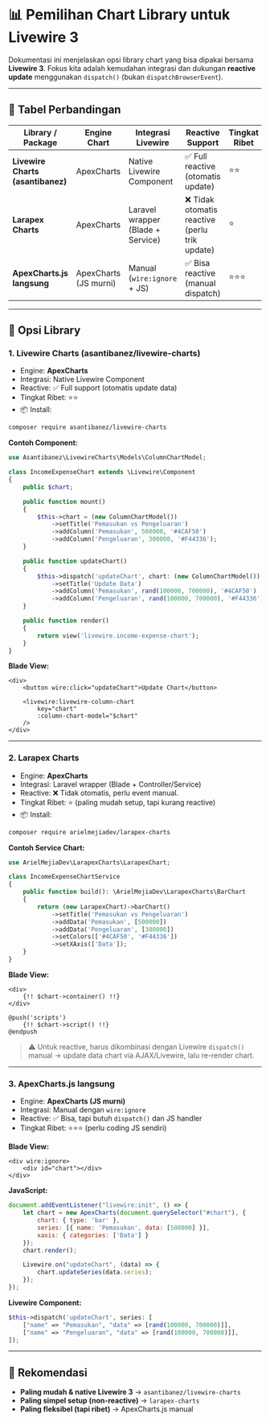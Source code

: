 # 📊 Pemilihan Chart Library untuk Livewire 3

Dokumentasi ini menjelaskan opsi library chart yang bisa dipakai bersama **Livewire 3**. Fokus kita adalah kemudahan integrasi dan dukungan **reactive update** menggunakan `dispatch()` (bukan `dispatchBrowserEvent`).

---

## 📝 Tabel Perbandingan

| Library / Package | Engine Chart | Integrasi Livewire | Reactive Support | Tingkat Ribet |
|---|---|---|---|---|
| **Livewire Charts (asantibanez)** | ApexCharts | Native Livewire Component | ✅ Full reactive (otomatis update) | ⭐⭐ |
| **Larapex Charts** | ApexCharts | Laravel wrapper (Blade + Service) | ❌ Tidak otomatis reactive (perlu trik update) | ⭐ |
| **ApexCharts.js langsung** | ApexCharts (JS murni) | Manual (`wire:ignore` + JS) | ✅ Bisa reactive (manual dispatch) | ⭐⭐⭐ |

---

## 🔑 Opsi Library

### 1. **Livewire Charts (asantibanez/livewire-charts)**
- Engine: **ApexCharts**
- Integrasi: Native Livewire Component
- Reactive: ✅ Full support (otomatis update data)
- Tingkat Ribet: ⭐⭐
- 📦 Install:
```bash
composer require asantibanez/livewire-charts
```

**Contoh Component:**
```php
use Asantibanez\LivewireCharts\Models\ColumnChartModel;

class IncomeExpenseChart extends \Livewire\Component
{
    public $chart;

    public function mount()
    {
        $this->chart = (new ColumnChartModel())
            ->setTitle('Pemasukan vs Pengeluaran')
            ->addColumn('Pemasukan', 500000, '#4CAF50')
            ->addColumn('Pengeluaran', 300000, '#F44336');
    }

    public function updateChart()
    {
        $this->dispatch('updateChart', chart: (new ColumnChartModel())
            ->setTitle('Update Data')
            ->addColumn('Pemasukan', rand(100000, 700000), '#4CAF50')
            ->addColumn('Pengeluaran', rand(100000, 700000), '#F44336'));
    }

    public function render()
    {
        return view('livewire.income-expense-chart');
    }
}
```

**Blade View:**
```blade
<div>
    <button wire:click="updateChart">Update Chart</button>

    <livewire:livewire-column-chart
        key="chart"
        :column-chart-model="$chart"
    />
</div>
```

---

### 2. **Larapex Charts**
- Engine: **ApexCharts**
- Integrasi: Laravel wrapper (Blade + Controller/Service)
- Reactive: ❌ Tidak otomatis, perlu event manual.
- Tingkat Ribet: ⭐ (paling mudah setup, tapi kurang reactive)
- 📦 Install:
```bash
composer require arielmejiadev/larapex-charts
```

**Contoh Service Chart:**
```php
use ArielMejiaDev\LarapexCharts\LarapexChart;

class IncomeExpenseChartService
{
    public function build(): \ArielMejiaDev\LarapexCharts\BarChart
    {
        return (new LarapexChart)->barChart()
            ->setTitle('Pemasukan vs Pengeluaran')
            ->addData('Pemasukan', [500000])
            ->addData('Pengeluaran', [300000])
            ->setColors(['#4CAF50', '#F44336'])
            ->setXAxis(['Data']);
    }
}
```

**Blade View:**
```blade
<div>
    {!! $chart->container() !!}
</div>

@push('scripts')
    {!! $chart->script() !!}
@endpush
```

> ⚠️ Untuk reactive, harus dikombinasi dengan Livewire `dispatch()` manual → update data chart via AJAX/Livewire, lalu re-render chart.

---

### 3. **ApexCharts.js langsung**
- Engine: **ApexCharts (JS murni)**
- Integrasi: Manual dengan `wire:ignore`
- Reactive: ✅ Bisa, tapi butuh `dispatch()` dan JS handler
- Tingkat Ribet: ⭐⭐⭐ (perlu coding JS sendiri)

**Blade View:**
```blade
<div wire:ignore>
    <div id="chart"></div>
</div>
```

**JavaScript:**
```js
document.addEventListener("livewire:init", () => {
    let chart = new ApexCharts(document.querySelector("#chart"), {
        chart: { type: 'bar' },
        series: [{ name: 'Pemasukan', data: [500000] }],
        xaxis: { categories: ['Data'] }
    });
    chart.render();

    Livewire.on("updateChart", (data) => {
        chart.updateSeries(data.series);
    });
});
```

**Livewire Component:**
```php
$this->dispatch('updateChart', series: [
    ["name" => "Pemasukan", "data" => [rand(100000, 700000)]],
    ["name" => "Pengeluaran", "data" => [rand(100000, 700000)]],
]);
```

---

## 🎯 Rekomendasi
- **Paling mudah & native Livewire 3** → `asantibanez/livewire-charts`
- **Paling simpel setup (non-reactive)** → `larapex-charts`
- **Paling fleksibel (tapi ribet)** → ApexCharts.js manual
